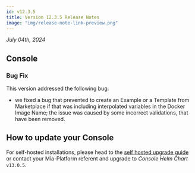 ```yaml
---
id: v12.3.5
title: Version 12.3.5 Release Notes
image: "img/release-note-link-preview.png"
---
```


_July 04th, 2024_

## Console

### Bug Fix

This version addressed the following bug:  
* we fixed a bug that prevented to create an Example or a Template from Marketplace if that was including interpolated variables in the Docker Image Name; the issue was caused by some incorrect validations, that have been removed.

## How to update your Console

For self-hosted installations, please head to the [self hosted upgrade guide](/docs/12.4.0/infrastructure/self-hosted/installation-chart/how-to-upgrade#v12---version-upgrades) or contact your Mia-Platform referent and upgrade to _Console Helm Chart_ `v13.0.5`.